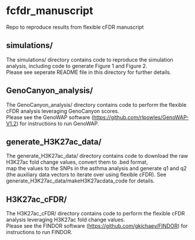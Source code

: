 # fcfdr_manuscript
Repo to reproduce results from flexible cFDR manuscript

## simulations/

The simulations/ directory contains code to reproduce the simulation analysis, including code to generate Figure 1 and Figure 2.  
Please see seperate README file in this directory for further details. 

## GenoCanyon_analysis/

The GenoCanyon_analysis/ directory contains code to perform the flexible cFDR analysis leveraging GenoCanyon scores.  
Please see the GenoWAP software (https://github.com/rlpowles/GenoWAP-V1.2) for instructions to run GenoWAP. 

## generate_H3K27ac_data/

The generate_H3K27ac_data/ directory contains code to download the raw H3K27ac fold change values, convert them to .bed format,  
map the values to the SNPs in the asthma analysis and generate q1 and q2 (the auxiliary data vectors to iterate over using flexible cFDR). 
See generate_H3K27ac_data/makeH3K27acdata_code for details. 

## H3K27ac_cFDR/

The H3K27ac_cFDR/ directory contains code to perform the flexible cFDR analysis leveraging H3K27ac fold change values.  
Please see the FINDOR software (https://github.com/gkichaev/FINDOR) for instructions to run FINDOR. 


